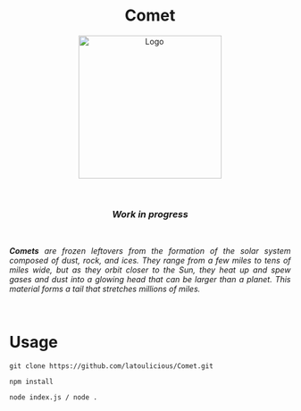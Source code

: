 <h1 align="center">Comet</h1>

<p align="center">
  <img width="256" src="https://i.ibb.co/XzY5VVS/comet.png" alt="Logo">
</p>


<br>

<h3 align="center">
    <b><i>Work in progress</i></b>
</h3>

<br>

<p align="justify">
<i>
<b>Comets</b> are frozen leftovers from the formation of the solar system composed of dust, rock, and ices. They range from a few miles to tens of miles wide, but as they orbit closer to the Sun, they heat up and spew gases and dust into a glowing head that can be larger than a planet. This material forms a tail that stretches millions of miles.
</i>
</p>

<br>

# Usage

```git clone https://github.com/latoulicious/Comet.git```


``` npm install ```

``` node index.js / node . ```


